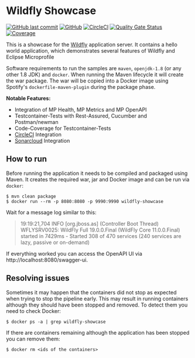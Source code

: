 # Wildfly Showcase

[![GitHub last commit](https://img.shields.io/github/last-commit/stephan-mueller/wildfly-showcase)](https://github.com/stephan-mueller/wildfly-showcase/commits) 
[![GitHub](https://img.shields.io/github/license/stephan-mueller/wildfly-showcase)](https://github.com/stephan-mueller/wildfly-showcase/blob/master/LICENSE)
[![CircleCI](https://circleci.com/gh/stephan-mueller/wildfly-showcase.svg?style=shield)](https://app.circleci.com/pipelines/github/stephan-mueller/wildfly-showcase)
[![Quality Gate Status](https://sonarcloud.io/api/project_badges/measure?project=stephan-mueller_wildfly-showcase&metric=alert_status)](https://sonarcloud.io/dashboard?id=stephan-mueller_wildfly-showcase)
[![Coverage](https://sonarcloud.io/api/project_badges/measure?project=stephan-mueller_wildfly-showcase&metric=coverage)](https://sonarcloud.io/dashboard?id=stephan-mueller_wildfly-showcase)

This is a showcase for the [Wildfly](https://wildfly.org) application server. It contains a hello world application, 
which demonstrates several features of Wildfly and Eclipse Microprofile

Software requirements to run the samples are `maven`, `openjdk-1.8` (or any other 1.8 JDK) and `docker`. 
When running the Maven lifecycle it will create the war package. The war will be copied into a Docker image using Spotify's 
`dockerfile-maven-plugin` during the package phase. 

**Notable Features:**
* Integration of MP Health, MP Metrics and MP OpenAPI
* Testcontainer-Tests with Rest-Assured, Cucumber and Postman/newman
* Code-Coverage for Testcontainer-Tests
* [CircleCI](https://circleci.com) Integration
* [Sonarcloud](https://sonarcloud.io) Integration

## How to run

Before running the application it needs to be compiled and packaged using Maven. It creates the required war,
jar and Docker image and can be run via `docker`:

```shell script
$ mvn clean package
$ docker run --rm -p 8080:8080 -p 9990:9990 wildfly-showcase
```

Wait for a message log similar to this:

> 19:19:21,704 INFO  [org.jboss.as] (Controller Boot Thread) WFLYSRV0025: WildFly Full 19.0.0.Final (WildFly Core 11.0.0.Final) started in 7429ms - Started 308 of 470 services (240 services are lazy, passive or on-demand)

If everything worked you can access the OpenAPI UI via http://localhost:8080/swagger-ui.

## Resolving issues

Sometimes it may happen that the containers did not stop as expected when trying to stop the pipeline early. This may
result in running containers although they should have been stopped and removed. To detect them you need to check
Docker:

```shell script
$ docker ps -a | grep wildfly-showcase
```

If there are containers remaining although the application has been stopped you can remove them:

```shell script
$ docker rm <ids of the containers>
```